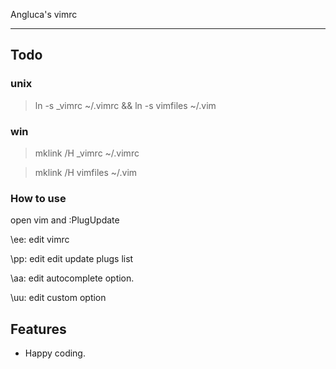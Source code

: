 Angluca's vimrc

---

## Todo
>
### unix
> ln -s \_vimrc ~/.vimrc && ln -s vimfiles ~/.vim
### win
> mklink /H \_vimrc ~/.vimrc

> mklink /H vimfiles ~/.vim

### How to use
open vim and :PlugUpdate

\ee: edit vimrc

\pp: edit edit update plugs list

\aa: edit autocomplete option.

\uu: edit custom option

## Features
- Happy coding.
